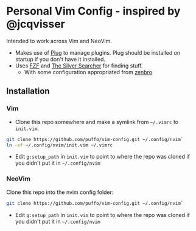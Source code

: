 # Personal Vim Config - inspired by @jcqvisser

Intended to work across Vim and NeoVim.
- Makes use of [Plug](https://github.com/junegunn/vim-plug) to manage plugins. Plug should be installed on startup if you don't have it installed.
- Uses [FZF](https://github.com/junegunn/fzf) and [The Silver Searcher](https://github.com/ggreer/the_silver_searcher) for finding stuff.
  - With some configuration appropriated from [zenbro](https://github.com/zenbro/dotfiles/blob/master/.nvimrc)

## Installation
### Vim
- Clone this repo somewhere and make a symlink from `~/.vimrc` to `init.vim`:
``` sh
git clone https://github.com/puffo/vim-config.git ~/.config/nvim`
ln -sf ~/.config/nvim/init.vim ~/.vimrc
```
- Edit `g:setup_path` in `init.vim` to point to where the repo was cloned if you didn't put it in `~/.config/nvim`

### NeoVim
Clone this repo into the nvim config folder:
``` sh
git clone https://github.com/puffo/vim-config.git ~/.config/nvim`
```
- Edit `g:setup_path` in `init.vim` to point to where the repo was cloned if you didn't put it in `~/.config/nvim`
